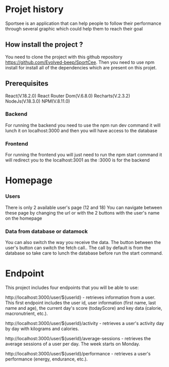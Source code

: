 # Projet history 

Sportsee is an application that can help people to follow their performance through several graphic which could help them to reach their goal 

## How install the project ? 

You need to clone the project with this github repository https://github.com/Evolved-beep/SportCee. 
Then you need to use npm install for install all of the dependencies which are present on this projet.

## Prerequisites
React(V.18.2.0)
React Router Dom(V.6.8.0)
Recharts(V.2.3.2)
NodeJs(V.18.3.0)
NPM(V.8.11.0)


### Backend
For running the backend you need to use the npm run dev command it will lunch it on localhost:3000 and then you will have access to the database

### Frontend 
For running the frontend you will just need to run the npm start command it will redirect you to the localhost:3001 as the :3000 is for the backend

# Homepage

### Users
There is only 2 available user's page (12 and 18) 
You can navigate between these page by changing the url or with the 2 buttons with the user's name on the homepage

### Data from database or datamock 
You can also switch the way you receive the data. The button between the user's button can switch the fetch call.. The call by default is from the database so take care to lunch the database before run the start command.


# Endpoint 
This project includes four endpoints that you will be able to use:

http://localhost:3000/user/${userId} - retrieves information from a user. This first endpoint includes the user id, user information (first name, last name and age), the current day's score (todayScore) and key data (calorie, macronutrient, etc.).

http://localhost:3000/user/${userId}/activity - retrieves a user's activity day by day with kilograms and calories.

http://localhost:3000/user/${userId}/average-sessions - retrieves the average sessions of a user per day. The week starts on Monday.

http://localhost:3000/user/${userId}/performance - retrieves a user's performance (energy, endurance, etc.).

